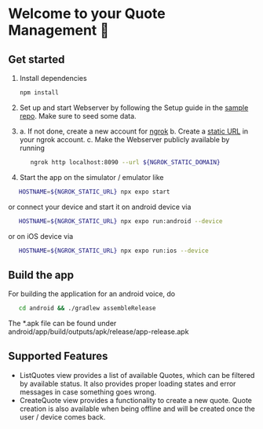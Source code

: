 # Welcome to your Quote Management 👋

## Get started

1. Install dependencies

   ```bash
   npm install
   ```

2. Set up and start Webserver by following the Setup guide in the [sample repo](https://gitlab.com/meisterwerk-public/mw-invoicing-api-sample). Make sure to seed some data.
3. a. If not done, create a new account for [ngrok](https://ngrok.com/)
   b. Create a [static URL](https://ngrok.com/blog-post/free-static-domains-ngrok-users) in your ngrok account.
   c. Make the Webserver publicly available by running
   ```bash
      ngrok http localhost:8090 --url ${NGROK_STATIC_DOMAIN}
   ```
4. Start the app on the simulator / emulator like

```bash
   HOSTNAME=${NGROK_STATIC_URL} npx expo start
```

or connect your device and start it on android device via

```bash
   HOSTNAME=${NGROK_STATIC_URL} npx expo run:android --device
```

or on iOS device via

```bash
   HOSTNAME=${NGROK_STATIC_URL} npx expo run:ios --device
```

## Build the app

For building the application for an android voice, do

```bash
   cd android && ./gradlew assembleRelease
```

The \*.apk file can be found under android/app/build/outputs/apk/release/app-release.apk

## Supported Features

- ListQuotes view provides a list of available Quotes, which can be filtered by available status. It also provides proper loading states and error messages in case something goes wrong.
- CreateQuote view provides a functionality to create a new quote. Quote creation is also available when being offline and will be created once the user / device comes back.
